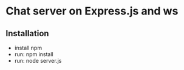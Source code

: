# Chat server on Express.js and ws

## Installation

* install npm
* run: npm install
* run: node server.js
